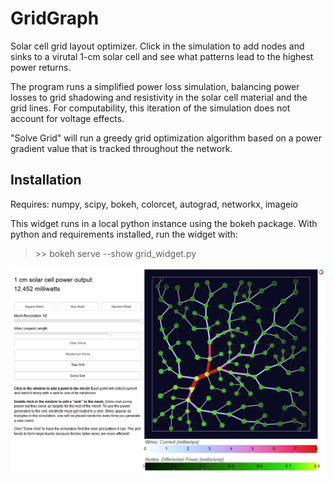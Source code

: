 # GridGraph
Solar cell grid layout optimizer. Click in the simulation to add nodes and sinks to a virutal 1-cm solar cell and see what patterns lead to the highest power returns.

The program runs a simplified power loss simulation, balancing power losses to grid shadowing and resistivity in the solar cell material and the grid lines. For computability, this iteration of the simulation does not account for voltage effects.

"Solve Grid" will run a greedy grid optimization algorithm based on a power gradient value that is tracked throughout the network.

## Installation
Requires: numpy, scipy, bokeh, colorcet, autograd, networkx, imageio

This widget runs in a local python instance using the bokeh package. With python and requirements installed, run the widget with:
> \>> bokeh serve --show grid_widget.py

![GUI Screenshot](https://github.com/onakanob/GridGraph_Widget/blob/master/screenshot.PNG)

